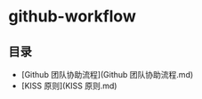 github-workflow
===============

目录
----

* [Github 团队协助流程](Github 团队协助流程.md)
* [KISS 原则](KISS 原则.md)
